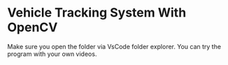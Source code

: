 # Vehicle Tracking System With OpenCV

Make sure you open the folder via VsCode folder explorer. You can try the program with your own videos.
